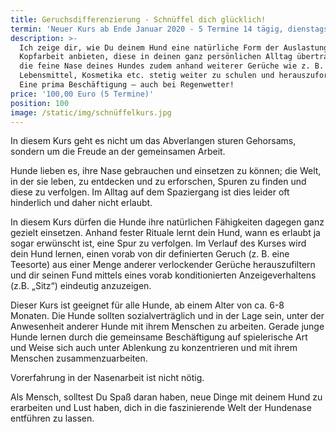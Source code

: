 ```yaml
---
title: Geruchsdifferenzierung - Schnüffel dich glücklich!
termin: 'Neuer Kurs ab Ende Januar 2020 - 5 Termine 14 tägig, dienstags 18:00 Uhr '
description: >-
  Ich zeige dir, wie Du deinem Hund eine natürliche Form der Auslastung und
  Kopfarbeit anbieten, diese in deinen ganz persönlichen Alltag übertragen und
  die feine Nase deines Hundes zudem anhand weiterer Gerüche wie z. B. Gewürze,
  Lebensmittel, Kosmetika etc. stetig weiter zu schulen und herauszufordern.
  Eine prima Beschäftigung – auch bei Regenwetter!
price: '100,00 Euro (5 Termine)'
position: 100
image: /static/img/schnüffelkurs.jpg
---
```

In diesem Kurs geht es nicht um das Abverlangen sturen Gehorsams, sondern um die Freude an der gemeinsamen Arbeit. 

Hunde lieben es, ihre Nase gebrauchen und einsetzen zu können; die Welt, in der sie leben, zu entdecken und zu erforschen, Spuren zu finden und diese zu verfolgen. Im Alltag auf dem Spaziergang ist dies leider oft hinderlich und daher nicht erlaubt.

In diesem Kurs dürfen die Hunde ihre natürlichen Fähigkeiten dagegen ganz gezielt einsetzen. Anhand fester Rituale lernt dein Hund, wann es erlaubt ja sogar erwünscht ist, eine Spur zu verfolgen. Im Verlauf des Kurses wird dein Hund lernen, einen vorab von dir definierten Geruch (z. B. eine Teesorte) aus einer Menge anderer verlockender Gerüche herauszufiltern und dir seinen Fund mittels eines vorab konditionierten Anzeigeverhaltens (z.B. „Sitz“) eindeutig anzuzeigen. 

Dieser Kurs ist geeignet für alle Hunde, ab einem Alter von ca. 6-8 Monaten. Die Hunde sollten sozialverträglich und in der Lage sein, unter der Anwesenheit anderer Hunde mit ihrem Menschen zu arbeiten. Gerade junge Hunde lernen durch die gemeinsame Beschäftigung auf spielerische Art und Weise sich auch unter Ablenkung zu konzentrieren und mit ihrem Menschen zusammenzuarbeiten. 

Vorerfahrung in der Nasenarbeit ist nicht nötig.

Als Mensch, solltest Du Spaß daran haben, neue Dinge mit deinem Hund zu erarbeiten und Lust haben, dich in die faszinierende Welt der Hundenase entführen zu lassen.
